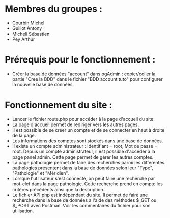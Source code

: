 # Membres du groupes :  
- Courbin Michel
- Guillot Antony
- Micheli Sébastien
- Pey Arthur

# Prérequis pour le fonctionnement :
- Créer la base de données "account" dans pgAdmin : copier/coller la partie "Cree la BDD" dans le fichier "BDD account tuto" pour configurer la nouvelle base de données.

# Fonctionnement du site :
- Lancer le fichier route.php pour accéder à la page d'accueil du site.
- La page d'accueil permet de rediriger vers les autres pages.
- Il est possible de se créer un compte et de se connecter en haut à droite de la page. 
- Les informations des comptes sont stockés dans une base de données.
- Il existe un compte administrateur : Identifiant = root, Mot de passe = root. Depuis un compte administrateur, il est possible d'accéder à la page panel admin. Cette page permet de gérer les autres comptes.
- La page pathologie permet de faire des recherches parmi les différentes pathologies présentent dans la base de données selon leur "Type", "Pathologie" et "Méridien".
- Lorsque l'utilisateur s'est connecté, on peut faire une recherche par mot-clef dans la page pathologie. Cette recherche prend en compte les critères précédents ainsi que la description.
- Le fichier API.php est indépendant du site. Il permet de faire une recherche dans la base de données à l'aide des méthodes $_GET ou $_POST avec Postman. Voir les commentaires du fichier pour son utilisation.
